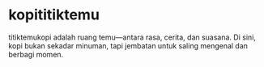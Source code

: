 # kopititiktemu
titiktemukopi adalah ruang temu—antara rasa, cerita, dan suasana. Di sini, kopi bukan sekadar minuman, tapi jembatan untuk saling mengenal dan berbagi momen.
